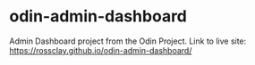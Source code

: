 # odin-admin-dashboard
Admin Dashboard project from the Odin Project.
Link to live site: https://rossclay.github.io/odin-admin-dashboard/
